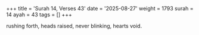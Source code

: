 +++
title = 'Surah 14, Verses 43'
date = '2025-08-27'
weight = 1793
surah = 14
ayah = 43
tags = []
+++

rushing forth, heads raised, never blinking, hearts void.